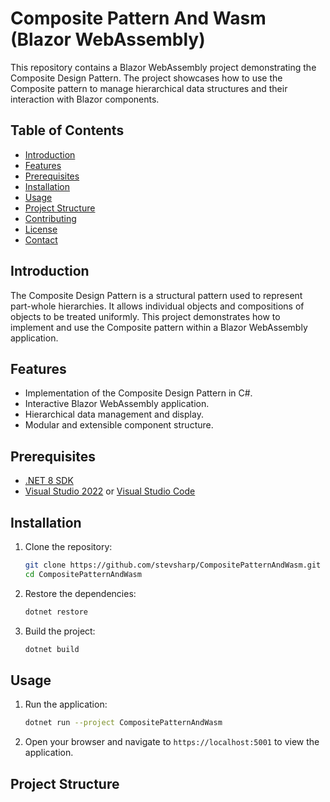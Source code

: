 # Composite Pattern And Wasm (Blazor WebAssembly)

This repository contains a Blazor WebAssembly project demonstrating the Composite Design Pattern. The project showcases how to use the Composite pattern to manage hierarchical data structures and their interaction with Blazor components.

## Table of Contents

- [Introduction](#introduction)
- [Features](#features)
- [Prerequisites](#prerequisites)
- [Installation](#installation)
- [Usage](#usage)
- [Project Structure](#project-structure)
- [Contributing](#contributing)
- [License](#license)
- [Contact](#contact)

## Introduction

The Composite Design Pattern is a structural pattern used to represent part-whole hierarchies. It allows individual objects and compositions of objects to be treated uniformly. This project demonstrates how to implement and use the Composite pattern within a Blazor WebAssembly application.

## Features

- Implementation of the Composite Design Pattern in C#.
- Interactive Blazor WebAssembly application.
- Hierarchical data management and display.
- Modular and extensible component structure.

## Prerequisites

- [.NET 8 SDK](https://dotnet.microsoft.com/download/dotnet/6.0)
- [Visual Studio 2022](https://visualstudio.microsoft.com/vs/) or [Visual Studio Code](https://code.visualstudio.com/)

## Installation

1. Clone the repository:

    ```bash
    git clone https://github.com/stevsharp/CompositePatternAndWasm.git
    cd CompositePatternAndWasm
    ```

2. Restore the dependencies:

    ```bash
    dotnet restore
    ```

3. Build the project:

    ```bash
    dotnet build
    ```

## Usage

1. Run the application:

    ```bash
    dotnet run --project CompositePatternAndWasm
    ```

2. Open your browser and navigate to `https://localhost:5001` to view the application.

## Project Structure

